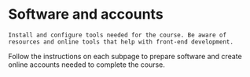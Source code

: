 # Software and accounts

```{admonition} Objective
Install and configure tools needed for the course. Be aware of resources and online tools that help with front-end development.
```

Follow the instructions on each subpage to prepare software and create online accounts needed to complete the course.

```{tableofcontents}
```
